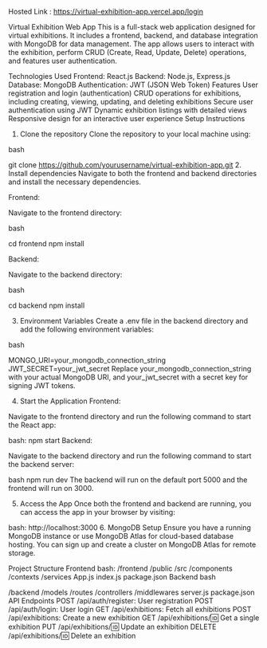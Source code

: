 Hosted Link : https://virtual-exhibition-app.vercel.app/login

Virtual Exhibition Web App
This is a full-stack web application designed for virtual exhibitions. It includes a frontend, backend, and database integration with MongoDB for data management. The app allows users to interact with the exhibition, perform CRUD (Create, Read, Update, Delete) operations, and features user authentication.

Technologies Used
Frontend: React.js
Backend: Node.js, Express.js
Database: MongoDB
Authentication: JWT (JSON Web Token)
Features
User registration and login (authentication)
CRUD operations for exhibitions, including creating, viewing, updating, and deleting exhibitions
Secure user authentication using JWT
Dynamic exhibition listings with detailed views
Responsive design for an interactive user experience
Setup Instructions
1. Clone the repository
Clone the repository to your local machine using:

bash
 
git clone https://github.com/yourusername/virtual-exhibition-app.git
2. Install dependencies
Navigate to both the frontend and backend directories and install the necessary dependencies.

Frontend:

Navigate to the frontend directory:

bash
 
cd frontend
npm install


Backend:

Navigate to the backend directory:

bash
 
cd backend
npm install


3. Environment Variables
Create a .env file in the backend directory and add the following environment variables:

bash
 
MONGO_URI=your_mongodb_connection_string
JWT_SECRET=your_jwt_secret
Replace your_mongodb_connection_string with your actual MongoDB URI, and your_jwt_secret with a secret key for signing JWT tokens.

4. Start the Application
Frontend:

Navigate to the frontend directory and run the following command to start the React app:

bash:
npm start
Backend:

Navigate to the backend directory and run the following command to start the backend server:

bash
npm run dev
The backend will run on the default port 5000 and the frontend will run on 3000.

5. Access the App
Once both the frontend and backend are running, you can access the app in your browser by visiting:

bash:
http://localhost:3000
6. MongoDB Setup
Ensure you have a running MongoDB instance or use MongoDB Atlas for cloud-based database hosting. You can sign up and create a cluster on MongoDB Atlas for remote storage.

Project Structure
Frontend
bash:
/frontend
  /public
  /src
    /components
    /contexts
    /services
    App.js
    index.js
  package.json
Backend
bash
 
/backend
  /models
  /routes
  /controllers
  /middlewares
  server.js
  package.json
API Endpoints
POST /api/auth/register: User registration
POST /api/auth/login: User login
GET /api/exhibitions: Fetch all exhibitions
POST /api/exhibitions: Create a new exhibition
GET /api/exhibitions/:id: Get a single exhibition
PUT /api/exhibitions/:id: Update an exhibition
DELETE /api/exhibitions/:id: Delete an exhibition

